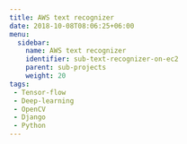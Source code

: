 ```yaml
---
title: AWS text recognizer
date: 2018-10-08T08:06:25+06:00
menu:
  sidebar:
    name: AWS text recognizer
    identifier: sub-text-recognizer-on-ec2
    parent: sub-projects
    weight: 20
tags:
 - Tensor-flow
 - Deep-learning
 - OpenCV
 - Django
 - Python
---
```




